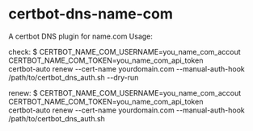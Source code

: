 # certbot-dns-name-com
A certbot DNS plugin for name.com 
Usage:

check:
$ CERTBOT_NAME_COM_USERNAME=you_name_com_accout \
CERTBOT_NAME_COM_TOKEN=you_name_com_api_token \
certbot-auto renew --cert-name yourdomain.com --manual-auth-hook /path/to/certbot_dns_auth.sh --dry-run

renew:
$ CERTBOT_NAME_COM_USERNAME=you_name_com_accout \
CERTBOT_NAME_COM_TOKEN=you_name_com_api_token \
certbot-auto renew --cert-name yourdomain.com --manual-auth-hook /path/to/certbot_dns_auth.sh
